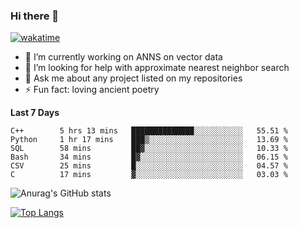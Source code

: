 ### Hi there 👋

[![wakatime](https://wakatime.com/badge/user/8906da98-c623-4aff-ac00-99cb42e09b38.svg)](https://wakatime.com/@8906da98-c623-4aff-ac00-99cb42e09b38)

- 🔭 I’m currently working on ANNS on vector data
- 🤔 I’m looking for help with approximate nearest neighbor search
- 💬 Ask me about any project listed on my repositories
- ⚡ Fun fact: loving ancient poetry


**Last 7 Days**
<!--START_SECTION:waka-->

```text
C++        5 hrs 13 mins   ██████████████░░░░░░░░░░░   55.51 %
Python     1 hr 17 mins    ███▒░░░░░░░░░░░░░░░░░░░░░   13.69 %
SQL        58 mins         ██▓░░░░░░░░░░░░░░░░░░░░░░   10.33 %
Bash       34 mins         █▓░░░░░░░░░░░░░░░░░░░░░░░   06.15 %
CSV        25 mins         █░░░░░░░░░░░░░░░░░░░░░░░░   04.57 %
C          17 mins         ▓░░░░░░░░░░░░░░░░░░░░░░░░   03.03 %
```

<!--END_SECTION:waka-->

![Anurag's GitHub stats](https://github-readme-stats.vercel.app/api?username=matchyc&count_private=true&show_icons=true&theme=vue)

[![Top Langs](https://github-readme-stats.vercel.app/api/top-langs/?username=matchyc&langs_count=4&&hide=perl,raku,html,javascript,shell,roff,prolog)](https://github.com/anuraghazra/github-readme-stats)
